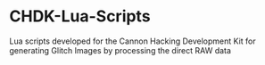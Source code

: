 # CHDK-Lua-Scripts
Lua scripts developed for the Cannon Hacking Development Kit for generating Glitch Images by processing the direct RAW data 
